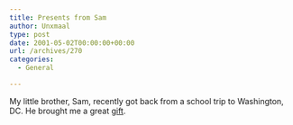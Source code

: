 ```yaml
---
title: Presents from Sam
author: Unxmaal
type: post
date: 2001-05-02T00:00:00+00:00
url: /archives/270
categories:
  - General

---
```

My little brother, Sam, recently got back from a school trip to Washington, DC. He brought me a great <A HREF="http://www.stupid.com/keychains/pigcow.htm">gift</A>.